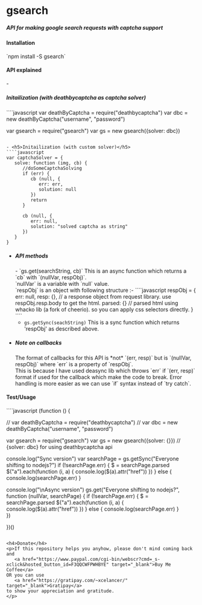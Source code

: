 <h1>gsearch</h1>
<h5>API for making google search requests with captcha support</h5>

<h4>Installation</h4>
`npm install -S gsearch`

<h4>API explained</h4>
- <h5>Initailization (with deathbycaptcha as captcha solver)</h5>
   ````javascript
   var deathByCaptcha = require("deathbycaptcha")
   var dbc = new deathByCaptcha("username", "password")

   var gsearch = require("gsearch")
   var gs = new gsearch({solver: dbc})

   ````

- <h5>Initailization (with custom solver)</h5>
   ````javascript
   var captchaSolver = {
      solve: function (img, cb) {
         //doSomeCaptchaSolving
         if (err) {
            cb (null, {
               err: err,
               solution: null
            })
            return
         }
         
         cb (null, {
            err: null,
            solution: "solved captcha as string"
         })
      }
   }
   ````

- <h5>API methods</h5>
   - `gs.get(searchString, cb)`
      This is an async function which returns a `cb` with `(nullVar, respObj)`.<br>
      `nullVar` is a variable with `null` value.<br>
      `respObj` is an object with following structure :-
      ````javascript
      respObj = {
         err: null,
         resp: {}, // a response object from request library. use respObj.resp.body to get the html.
         parsed: {} // parsed html using whacko lib (a fork of cheerio). so you can apply css selectors directly.
      }
      ````

   - `gs.getSync(seachString)`
      This is a sync function which returns 'respObj' as described above.

- <h5>Note on callbacks</h5>
   The format of callbacks for this API is *not* `(err, resp)` but is `(nullVar, respObj)` where `err` is a property of `respObj`.<br>
   This is because I have used deasync lib which throws `err` if `(err, resp)` format if used for the callback which make the code to break.<r>
   Error handling is more easier as we can use `if` syntax instead of `try catch`. 

<h4>Test/Usage</h4>
````javascript
(function () {

   // var deathByCaptcha = require("deathbycaptcha")
   // var dbc = new deathByCaptcha("username", "password")

   var gsearch = require("gsearch")
   var gs = new gsearch({solver: {}}) // {solver: dbc} for using deathbycaptcha api

   console.log("Sync version")
   var searchPage = gs.getSync("Everyone shifting to nodejs?")
   if (!searchPage.err) {
      $ = searchPage.parsed
      $("a").each(function (i, a) {
         console.log($(a).attr("href"))
      })
   } else {
      console.log(searchPage.err)
   }

   console.log("\nAsync version")
   gs.get("Everyone shifting to nodejs?", function (nullVar, searchPage) {
      if (!searchPage.err) {
         $ = searchPage.parsed
         $("a").each(function (i, a) {
            console.log($(a).attr("href"))
         })
      } else {
         console.log(searchPage.err)
      }      
   })

})()
````

<h4>Donate</h4>
<p>If this repository helps you anyhow, please don't mind coming back and 
   <a href="https://www.paypal.com/cgi-bin/webscr?cmd=_s-xclick&hosted_button_id=F3QQCWFPWHBYE" target="_blank">Buy Me Coffee</a>
OR you can use 
   <a href="https://gratipay.com/~xcelancer/" target="_blank">Gratipay</a>
to show your appreciation and gratitude.
</p>